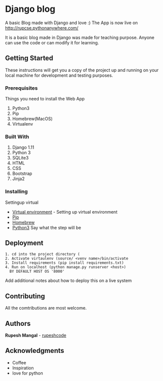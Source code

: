 # Django blog
A basic Blog made with Django and love :) 
The App is now live on http://rupcse.pythonanywhere.com/

It is a basic blog made in Django was made for teaching purpose.
Anyone can use the code or can modify it for learning.

## Getting Started

These instructions will get you a copy of the project up and running on your local machine for development and testing purposes. 

### Prerequisites

Things you need to install the Web App

1. Python3
2. Pip
3. Homebrew(MacOS)
4. Virtualenv

### Built With

1. Django 1.11
2. Python 3
3. SQLite3
4. HTML
5. CSS
6. Bootstrap
7. Jinja2

### Installing

Settingup virtual
* [Virtual environment](http://docs.python-guide.org/en/latest/dev/virtualenvs/) - Setting up virtual environment
* [Pip](http://www.pyladies.com/blog/Get-Your-Mac-Ready-for-Python-Programming/)
* [Homebrew](http://www.pyladies.com/blog/Get-Your-Mac-Ready-for-Python-Programming/)
* [Python3](http://www.pyladies.com/blog/Get-Your-Mac-Ready-for-Python-Programming/)
Say what the step will be


## Deployment
```
1. cd into the project directory (
2. Activate virtaulenv (source/ <venv name>/bin/activate
3. Install requirements (pip install requirements.txt)
4. Run on localhost (python manage.py runserver <host>)
  BY DEFAULT HOST OS '8000'
```
Add additional notes about how to deploy this on a live system

## Contributing

All the comtributions are most welcome.

## Authors

**Rupesh Mangal**  - [rupeshcode](https://github.com/rupeshcode)

## Acknowledgments

* Coffee
* Inspiration
* love for python
